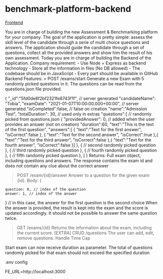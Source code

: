 # benchmark-platform-backend

[Frontend](https://github.com/Abdugaffor-97/benchmark-platform-frontend)

You are in charge of building the new Assessment & Benchmarking platform for your company.
The goal of the application is pretty simple: assess the skill level of the candidate through a serie of multi choice questions and answers.
The application should guide the candidate through a set of questions, collect all the provided answers and show him the result of his own assessment.
Today you are in charge of building the Backend of the Application.
Company requirement: - Use Node + Express as backend technology - Store all the information in files (No DB allowed) - The codebase should be in JavaScript - Every part should be available in GitHub
Backend Features: > POST /exams/start
Generate a new Exam with 5 randomly picked questions in it. The questions can be read from the questions.json file provided.

{
"\_id":"5fd0de8f2bf2321fe8743f1f", // server generated
"candidateName": "Tobia",
"examDate": "2021-01-07T10:00:00.000+00:00", // server generated
"isCompleted":false, // false on creation
"name":"Admission Test",
"totalDuration": 30, // used only in extras
"questions":[ // randomly picked from questions.json
{
"providedAnswer": 0, // added when the user provides an answer (not on creation)
"duration":60,
"text":"This is the text of the first question",
"answers":[
{
"text":"Text for the first answer",
"isCorrect":false
},
{
"text":"Text for the second answer",
"isCorrect":true
},{
"text":"Text for the third answer",
"isCorrect":false
},{
"text":"Text for the fourth answer",
"isCorrect":false
}]
},
{
// second randomly picked question
},
{
// third randomly picked question
},
{
// fourth randomly picked question
},
{
// fifth randomly picked question
},
]
}
Returns:
Full exam object, including questions and answers. The response contains the exam id and does not contain any clue about the correct answer

> POST /exam/{id}/answer
> Answer to a question for the given exam {id}.
> Body:
> {

    question: 0, // index of the question
    answer: 1, // index of the answer

} // in this case, the answer for the first question is the second choice
When the answer is provided, the result is kept into the exam and the score is updated accordingly.
It should not be possible to answer the same question twice.

> GET /exams/{id}
> Returns the information about the exam, including the current score.
> [EXTRA]
> CRUD /questions
> The user can add, edit, remove questions.
> Handle Time Cap

Start exam can now receive duration as parameter. The total of questions randomly picked for that exam should not exceed the specified duration

.env config

FE_URL=http://localhost:3000
